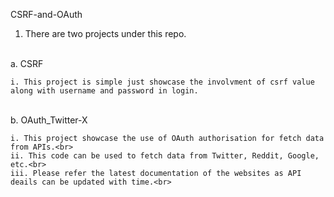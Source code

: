 CSRF-and-OAuth   <br>

1. There are two projects under this repo.<br>
<br>
a. CSRF <br>

    i. This project is simple just showcase the involvment of csrf value along with username and password in login.

<br>
b. OAuth_Twitter-X<br>

    i. This project showcase the use of OAuth authorisation for fetch data from APIs.<br>
    ii. This code can be used to fetch data from Twitter, Reddit, Google, etc.<br>
    iii. Please refer the latest documentation of the websites as API deails can be updated with time.<br>
